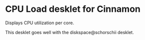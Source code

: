 # CPU Load desklet for Cinnamon

Displays CPU utilization per core.

This desklet goes well with the diskspace@schorschii desklet.

